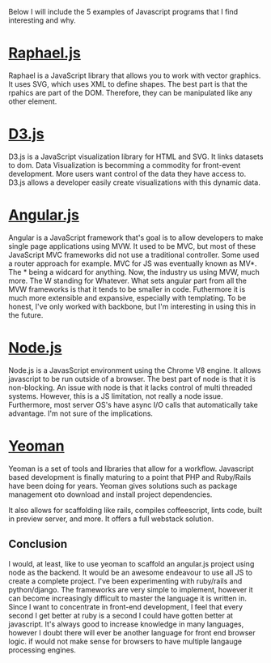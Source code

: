 Below I will include the 5 examples of Javascript programs that I find interesting and why.

[Raphael.js](https://github.com/DmitryBaranovskiy/raphael/)
==========
Raphael is a JavaScript library that allows you to work with vector graphics. It uses SVG, which uses XML to define shapes. The best part is that the rpahics are part of the DOM. Therefore, they can be manipulated like any other element. 

[D3.js](https://github.com/mbostock/d3)
========
D3.js is a JavaScript visualization library for HTML and SVG. It links datasets to dom. Data Visualization is becomming a commodity for front-event development. More users want control of the data they have access to. D3.js allows a developer easily create visualizations with this dynamic data.

[Angular.js](https://github.com/angular/angular.js)
============
Angular is a JavaScript framework that's goal is to allow developers to make single page applications using MVW. It used to be MVC, but most of these JavaScript MVC frameworks did not use a traditional controller. Some used a router approach for example. MVC for JS was eventually known as MV\*. The \* being a widcard for anything. Now, the industry us using MVW, much more. The W standing for Whatever. What sets angular part from all the MVW frameworks is that it tends to be smaller in code. Futhermore it is much more extensible and expansive, especially with templating. To be honest, I've only worked with backbone, but I'm interesting in using this in the future.

[Node.js](https://github.com/joyent/node)
==========
Node.js is a JavasScript environment using the Chrome V8 engine. It allows javascript to be run outside of a browser. The best part of node is that it is non-blocking. An issue with node is that it lacks control of multi threaded systems. However, this is a JS limitation, not really a node issue. Furthermore, most server OS's have async I/O calls that automatically take advantage. I'm not sure of the implications. 

[Yeoman](https://github.com/yeoman)
========
Yeoman is a set of tools and libraries that allow for a workflow. Javascript based development is finally maturing to a point that PHP and Ruby/Rails have been doing for years. Yeoman gives solutions such as package management oto download and install project dependencies. 

It also allows for scaffolding like rails, compiles coffeescript, lints code, built in preview server, and more. It offers a full webstack solution. 

Conclusion
----------
I would, at least, like to use yeoman to scaffold an angular.js project using node as the backend. It would be an awesome endeavour to use all JS to create a complete project. I've been experimenting with ruby/rails and python/django. The frameworks are very simple to implement, however it can become increasingly difficult to master the language it is written in. Since I want to concentrate in front-end development, I feel that every second I get better at ruby is a second I could have gotten better at javascript. It's always good to increase knowledge in many languages, however I doubt there will ever be another language for front end browser logic. if would not make sense for browsers to have multiple langauge processing engines.  
